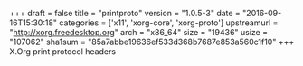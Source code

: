 +++
draft = false
title = "printproto"
version = "1.0.5-3"
date = "2016-09-16T15:30:18"
categories = ['x11', 'xorg-core', 'xorg-proto']
upstreamurl = "http://xorg.freedesktop.org"
arch = "x86_64"
size = "19436"
usize = "107062"
sha1sum = "85a7abbe19636ef533d368b7687e853a560c1f10"
+++
X.Org print protocol headers